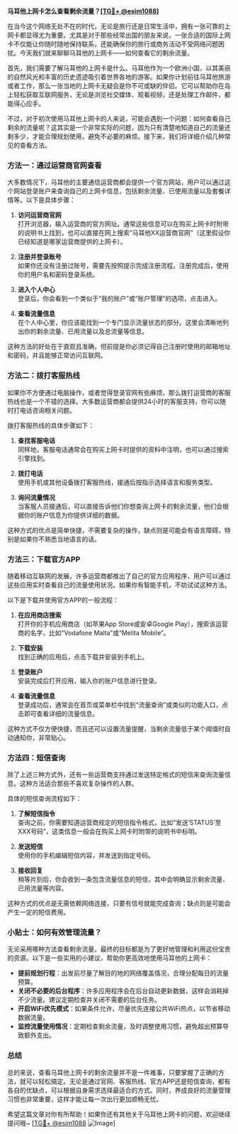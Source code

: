 **马耳他上网卡怎么查看剩余流量？[[TG💪+ @esim1088](https://t.me/s/esim1088)]**

在当今这个网络无处不在的时代，无论是旅行还是日常生活中，拥有一张可靠的上网卡都显得尤为重要。尤其是对于那些经常出国的朋友来说，一张合适的国际上网卡不仅能让你随时随地保持联系，还能确保你的旅行或商务活动不受网络问题困扰。今天我们就来聊聊马耳他的上网卡——如何查看它的剩余流量。

首先，我们需要了解马耳他的上网卡是什么。马耳他作为一个欧洲小国，以其美丽的自然风光和丰富的历史遗迹吸引着世界各地的游客。如果你计划前往马耳他旅游或者工作，那么一张当地的上网卡无疑会是你不可或缺的伴侣。它可以帮助你在岛上轻松获取互联网服务，无论是浏览社交媒体、观看视频，还是处理工作邮件，都能得心应手。

不过，对于初次使用马耳他上网卡的人来说，可能会遇到一个问题：如何查看自己剩余的流量呢？这其实是一个非常实际的问题，因为只有清楚地知道自己的流量还剩多少，才能合理规划使用，避免不必要的麻烦。接下来，我们将详细介绍几种常见的查看方法。

### 方法一：通过运营商官网查看

大多数情况下，马耳他的主要通信运营商都会提供一个官方网站，用户可以通过这个网站登录账户来查询自己的上网卡信息，包括剩余流量、已使用流量以及套餐详情等。以下是具体步骤：

1. **访问运营商官网**  
   打开浏览器，输入运营商的官方网址。通常这些信息可以在购买上网卡时附带的说明书上找到，也可以直接在网上搜索“马耳他XX运营商官网”（这里假设你已经知道是哪家运营商提供的上网卡）。

2. **注册并登录账号**  
   如果你还没有注册过账号，需要先按照提示完成注册流程。注册完成后，使用你的用户名和密码登录系统。

3. **进入个人中心**  
   登录后，你会看到一个类似于“我的账户”或“账户管理”的选项，点击进入。

4. **查看流量信息**  
   在个人中心里，你应该能找到一个专门显示流量状态的部分。这里会清晰地列出你的剩余流量、已用流量以及总流量等信息。

这种方法的好处在于直观且准确，但前提是你必须记得自己注册时使用的邮箱地址和密码，并且能够正常访问互联网。

### 方法二：拨打客服热线

如果你不方便通过电脑操作，或者觉得登录官网有些麻烦，那么拨打运营商的客服热线也是一个不错的选择。大多数运营商都会提供24小时的客服支持，你可以随时打电话咨询相关问题。

拨打客服热线的具体步骤如下：

1. **查找客服电话**  
   同样地，客服电话通常会在购买上网卡时提供的资料中注明，也可以通过搜索引擎找到。

2. **拨打电话**  
   使用手机或其他设备拨打客服热线，接通后按指示选择语言和服务类型。

3. **询问流量情况**  
   当客服人员接通后，可以直接告诉他们你想查询上网卡的剩余流量，他们会根据你的账户信息为你提供详细的数据。

这种方式的优点是简单快捷，不需要复杂的操作，缺点则是可能会有语言障碍，特别是如果你不熟悉当地语言的话。

### 方法三：下载官方APP

随着移动互联网的发展，许多运营商都推出了自己的官方应用程序，用户可以通过这些应用实时查看自己的流量使用状况。如果你有智能手机，不妨试试这种方法。

以下是下载并使用官方APP的一般流程：

1. **在应用商店搜索**  
   打开你的手机应用商店（如苹果App Store或安卓Google Play），搜索该运营商的名字，比如“Vodafone Malta”或“Melita Mobile”。

2. **下载安装**  
   找到正确的应用后，点击下载并安装到手机上。

3. **登录账户**  
   安装完成后打开应用，输入你的账户信息进行登录。

4. **查看流量信息**  
   登录成功后，通常会在首页或菜单栏中找到“流量查询”或类似的功能入口，点击即可查看详细的流量信息。

这种方式不仅方便快捷，而且还可以设置流量提醒，当剩余流量低于某个阈值时自动通知你，非常贴心。

### 方法四：短信查询

除了上述三种方式外，还有一些运营商支持通过发送特定格式的短信来查询流量信息。这种方法适合那些不喜欢复杂操作的人群。

具体的短信查询流程如下：

1. **了解短信指令**  
   查询之前，你需要知道运营商规定的短信指令格式，比如“发送‘STATUS’至XXX号码”，这类信息一般会在购买上网卡时附带的说明书中标明。

2. **发送短信**  
   使用你的手机编辑短信内容，并发送到指定号码。

3. **接收回复**  
   稍等片刻后，你会收到一条包含流量信息的短信，其中会明确显示剩余流量、已用流量等内容。

这种方式的优点是无需依赖网络连接，只要有信号就能完成查询；缺点则是可能会产生一定的短信费用。

### 小贴士：如何有效管理流量？

无论采用哪种方法查看剩余流量，最终的目标都是为了更好地管理和利用这份宝贵的资源。以下是一些实用的小建议，帮助你更高效地使用马耳他的上网卡：

- **提前规划行程**：出发前尽量了解目的地的网络覆盖情况，合理分配每日的流量预算。
- **关闭不必要的后台程序**：许多应用程序会在后台自动更新数据，这样会消耗掉不少流量。建议定期检查并关闭不需要的后台任务。
- **开启WiFi优先模式**：如果条件允许，尽量优先连接公共WiFi热点，以节省移动数据流量。
- **监控流量使用情况**：定期检查剩余流量，及时调整使用习惯，避免超出预算导致额外支出。

### 总结

总的来说，查看马耳他上网卡的剩余流量并不是一件难事，只要掌握了正确的方法，就可以轻松搞定。无论是通过官网、客服热线、官方APP还是短信查询，都有各自的优缺点，可以根据自身需求选择最适合的方式。同时，养成良好的流量管理习惯也非常重要，这样才能让每一次出行更加顺畅无忧。

希望这篇文章对你有所帮助！如果你还有其他关于马耳他上网卡的问题，欢迎继续提问哦~ [[TG💪+ @esim1088](https://t.me/s/esim1088) ![Image](https://i.postimg.cc/4NQfJmqS/Snipaste-2025-05-13-00-14-12.png)]